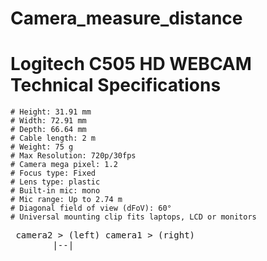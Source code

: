 # Camera_measure_distance

# Logitech C505 HD WEBCAM Technical Specifications
    # Height: 31.91 mm
    # Width: 72.91 mm
    # Depth: 66.64 mm
    # Cable length: 2 m
    # Weight: 75 g
    # Max Resolution: 720p/30fps
    # Camera mega pixel: 1.2
    # Focus type: Fixed
    # Lens type: plastic
    # Built-in mic: mono
    # Mic range: Up to 2.74 m
    # Diagonal field of view (dFoV): 60°
    # Universal mounting clip fits laptops, LCD or monitors
<pre>
 camera2 > (left) camera1 > (right)
        |--|<cam_width
  camera1  camera2
        Ʌ  Ʌ        T
       / \/ \       |
      /  /\  \      | distance
     /  /  \  \     |
    /  /    \  \    ⊥
</pre>
